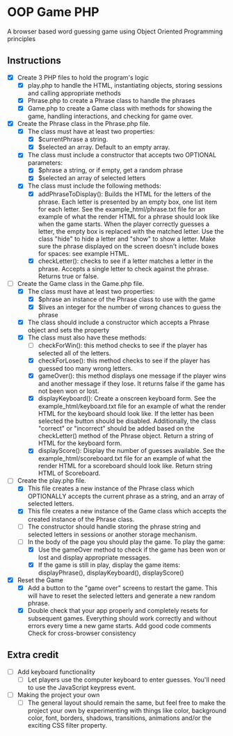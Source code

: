 # OOP Game PHP

A browser based word guessing game using Object Oriented Programming principles 

## Instructions

* [X] Create 3 PHP files to hold the program's logic
  * [X] play.php to handle the HTML, instantiating objects, storing sessions and calling appropriate methods
  * [X] Phrase.php to create a Phrase class to handle the phrases
  * [X] Game.php to create a Game class with methods for showing the game, handling interactions, and checking for game over.
* [X] Create the Phrase class in the Phrase.php file.
  * [X] The class must have at least two properties:
    * [X] $currentPhrase a string.
    * [X] $selected an array. Default to an empty array.
  * [X] The class must include a constructor that accepts two OPTIONAL parameters:
    * [X] $phrase a string, or if empty, get a random phrase
    * [X] $selected an array of selected letters
  * [X] The class must include the following methods:
    * [X] addPhraseToDisplay(): Builds the HTML for the letters of the phrase. Each letter is presented by an empty box, one list item for each letter. See the example_html/phrase.txt file for an example of what the render HTML for a phrase should look like when the game starts. When the player correctly guesses a letter, the empty box is replaced with the matched letter. Use the class "hide" to hide a letter and "show" to show a letter. Make sure the phrase displayed on the screen doesn't include boxes for spaces: see example HTML.
    * [X] checkLetter(): checks to see if a letter matches a letter in the phrase. Accepts a single letter to check against the phrase. Returns true or false.
* [ ] Create the Game class in the Game.php file.
  * [X] The class must have at least two properties:
    * [X] $phrase an instance of the Phrase class to use with the game
    * [X] $lives an integer for the number of wrong chances to guess the phrase
  * [X] The class should include a constructor which accepts a Phrase object and sets the property
  * [X] The class must also have these methods:
    * [ ] checkForWin(): this method checks to see if the player has selected all of the letters.
    * [X] checkForLose(): this method checks to see if the player has guessed too many wrong letters.
    * [X] gameOver(): this method displays one message if the player wins and another message if they lose. It returns false if the game has not been won or lost.
    * [X] displayKeyboard(): Create a onscreen keyboard form. See the example_html/keyboard.txt file for an example of what the render HTML for the keyboard should look like. If the letter has been selected the button should be disabled. Additionally, the class "correct" or "incorrect" should be added based on the checkLetter() method of the Phrase object. Return a string of HTML for the keyboard form.
    * [X] displayScore(): Display the number of guesses available. See the example_html/scoreboard.txt file for an example of what the render HTML for a scoreboard should look like. Return string HTML of Scoreboard.
* [ ] Create the play.php file.
  * [X] This file creates a new instance of the Phrase class which OPTIONALLY accepts the current phrase as a string, and an array of selected letters.
  * [X] This file creates a new instance of the Game class which accepts the created instance of the Phrase class.
  * [ ] The constructor should handle storing the phrase string and selected letters in sessions or another storage mechanism.
  * [ ] In the body of the page you should play the game. To play the game:
    * [X] Use the gameOver method to check if the game has been won or lost and display appropriate messages.
    * [X] If the game is still in play, display the game items: displayPhrase(), displayKeyboard(), displayScore()
* [X] Reset the Game
  * [X] Add a button to the "game over” screens to restart the game. This will have to reset the selected letters and generate a new random phrase.
  * [X] Double check that your app properly and completely resets for subsequent games. Everything should work correctly and without errors every time a new game starts.
Add good code comments
Check for cross-browser consistency

## Extra credit

* [ ] Add keyboard functionality
  * [ ] Let players use the computer keyboard to enter guesses. You'll need to use the JavaScript keypress event.
* [ ] Making the project your own
  * [ ] The general layout should remain the same, but feel free to make the project your own by experimenting with things like color, background color, font, borders, shadows, transitions, animations and/or the exciting CSS filter property.